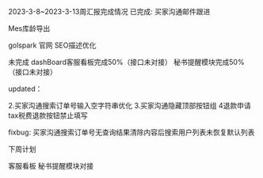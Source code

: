 2023-3-8~2023-3-13周汇报完成情况
已完成:
买家沟通邮件跟进

Mes库龄导出

golspark 官网 SEO描述优化

未完成
dashBoard客服看板完成50%（接口未对接）
秘书提醒模块完成50%（接口未对接）

updated：

2.买家沟通搜索订单号输入空字符串优化
3.买家沟通隐藏顶部按钮组
4退款申请tax税费退款按钮禁止填写

fixbug:
买家沟通搜索订单号无查询结果清除内容后搜索用户列表未恢复默认列表

下周计划

客服看板 秘书提醒模块对接 
